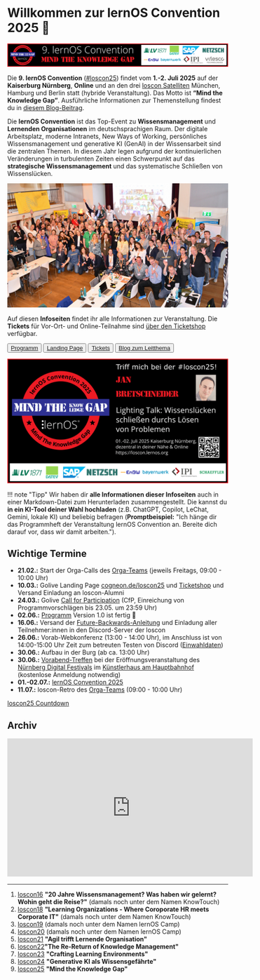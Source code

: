 # Willkommen zur lernOS Convention 2025 💛

![](img/loscon25-key-visual-banner.png)

Die **9. lernOS Convention** ([#loscon25](https://cogneon.github.io/mastowall/?hashtags=loscon25,lernos&server=https://colearn.social)) findet vom **1.-2. Juli 2025** auf der **Kaiserburg Nürnberg**, **Online** und an den drei [loscon Satelliten](./loscon-everywhere.md) München, Hamburg und Berlin statt (hybride Veranstaltung). Das Motto ist **“Mind the Knowledge Gap”**. Ausführliche Informationen zur Themenstellung findest du in [diesem Blog-Beitrag](https://cogneon.de/2025/03/02/mind-the-knowledge-gap-das-motto-der-lernos-convention-2025/).

Die **lernOS Convention** ist das Top-Event zu **Wissensmanagement** und **Lernenden Organisationen** im deutschsprachigen Raum. Der digitale Arbeitsplatz, moderne Intranets, New Ways of Working, persönliches Wissensmanagement und generative KI (GenAI) in der Wissensarbeit sind die zentralen Themen. In diesem Jahr legen aufgrund der kontinuierlichen Veränderungen in turbulenten Zeiten einen Schwerpunkt auf das **strategische Wissensmanagement** und das systematische Schließen von Wissenslücken.

![](./img/loscon24-gruppenbild.jpg)

Auf diesen **Infoseiten** findet ihr alle Informationen zur Veranstaltung. Die **Tickets** für Vor-Ort- und Online-Teilnahme sind [über den Ticketshop](https://pretix.eu/cogneon/loscon25/) verfügbar.

<button type="button"><a href="https://pretalx.com/loscon25/schedule/" target="_blank">Programm</a></button> <button type="button"><a href="https://cogneon.de/event/lernos-convention-2025/" target="_blank">Landing Page</a></button> <button type="button"><a href="https://pretix.eu/cogneon/loscon25/" target="_blank">Tickets</a></button> <button type="button"><a href="https://cogneon.de/2025/03/02/mind-the-knowledge-gap-das-motto-der-lernos-convention-2025/" target="_blank">Blog zum Leitthema</a></button>

![](./img/Speaker%20Cards/loscon25-speaker-carousel.gif)

!!! note "Tipp"
    Wir haben dir **alle Informationen dieser Infoseiten** auch in einer Markdown-Datei zum Herunterladen zusammengestellt. Die kannst du **in ein KI-Tool deiner Wahl hochladen** (z.B. ChatGPT, Copilot, LeChat, Gemini, lokale KI) und beliebig befragen (**Promptbeispiel:** "Ich hänge dir das Programmheft der Veranstaltung lernOS Convention an. Bereite dich darauf vor, dass wir damit arbeiten.").

## Wichtige Termine

- **21.02.:** Start der Orga-Calls des [Orga-Teams](orga-team.md) (jeweils Freitags, 09:00 - 10:00 Uhr)
- **10.03.:** Golive Landing Page [cogneon.de/loscon25](https://cogneon.de/loscon25) und [Ticketshop](https://pretix.eu/cogneon/loscon25/) und Versand Einladung an loscon-Alumni
- **24.03.:** Golive [Call for Participation](https://pretalx.com/loscon25/cfp) (CfP, Einreichung von Programmvorschlägen bis 23.05. um 23:59 Uhr)
- **02.06.:** [Programm](https://pretalx.com/loscon25/schedule/) Version 1.0 ist fertig 🎉
- **16.06.:** Versand der [Future-Backwards-Anleitung](https://loscon.lernos.org/de/gap-closer/) und Einladung aller Teilnehmer:innen in den Discord-Server der loscon
- **26.06.:** Vorab-Webkonferenz (13:00 - 14:00 Uhr), im Anschluss ist von 14:00-15:00 Uhr Zeit zum betreuten Testen von Discord ([Einwahldaten](./pre-call.md))
- **30.06.:** Aufbau in der Burg (ab ca. 13:00 Uhr)
- **30.06.:** [Vorabend-Treffen](eve.md) bei der Eröffnungsveranstaltung des [Nürnberg Digital Festivals](https://nuernberg.digital) im [Künstlerhaus am Hauptbahnhof](https://www.kunstkulturquartier.de/kuenstlerhaus) (kostenlose Anmeldung notwendig)
- **01.-02.07.:** [lernOS Convention 2025](https://cogneon.de/loscon25)
- **11.07.:** loscon-Retro des [Orga-Teams](orga-team.md) (09:00 - 10:00 Uhr)

<script src="https://cdn.logwork.com/widget/countdown.js"></script>
<a href="https://logwork.com/countdown-timer" class="countdown-timer" data-timezone="Europe/Berlin" data-language="de" data-date="2025-07-01 13:00">loscon25 Countdown</a>

## Archiv

<iframe width="560" height="315" src="https://www.youtube-nocookie.com/embed/W0UaN3bcmXc?si=ObdDokULBMWcYWjI" title="YouTube video player" frameborder="0" allow="accelerometer; autoplay; clipboard-write; encrypted-media; gyroscope; picture-in-picture; web-share" referrerpolicy="strict-origin-when-cross-origin" allowfullscreen></iframe>

---

1. [loscon16](https://wiki.cogneon.de/loscon16) **"20 Jahre Wissensmanagement? Was haben wir gelernt? Wohin geht die Reise?"** (damals noch unter dem Namen KnowTouch)
1. [loscon18](https://wiki.cogneon.de/loscon18) **"Learning Organizations - Where Coroporate HR meets Corporate IT"** (damals noch unter dem Namen KnowTouch)
1. [loscon19](https://wiki.cogneon.de/loscon19) (damals noch unter dem Namen lernOS Camp)
1. [loscon20](https://wiki.cogneon.de/loscon20) (damals noch unter dem Namen lernOS Camp)
1. [loscon21](https://wiki.cogneon.de/loscon21) **"Agil trifft Lernende Organisation"**
1. [loscon22](https://wiki.cogneon.de/loscon22)**"The Re-Return of Knowledge Management"**
1. [loscon23](https://wiki.cogneon.de/loscon23) **"Crafting Learning Environments"**
1. [loscon24](https://wiki.cogneon.de/loscon24) **"Generative KI als Wissensgefährte"**
1. [loscon25](https://wiki.cogneon.de/loscon25) **"Mind the Knowledge Gap"**
